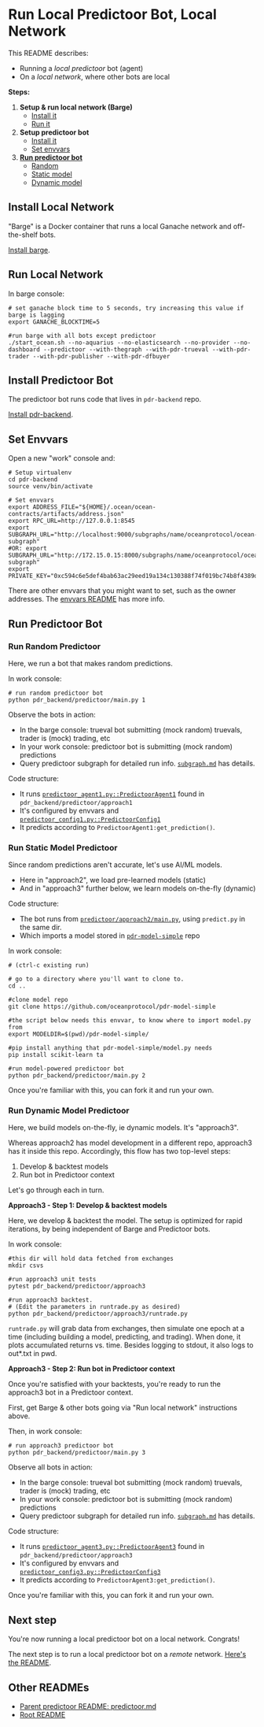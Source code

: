 <!--
Copyright 2023 Ocean Protocol Foundation
SPDX-License-Identifier: Apache-2.0
-->

# Run Local Predictoor Bot, Local Network

This README describes:
- Running a *local predictoor* bot (agent)
- On a *local network*, where other bots are local

**Steps:**

1. **Setup & run local network (Barge)**
    - [Install it](#install-local-network)
    - [Run it](#run-local-network)
2. **Setup predictoor bot**
    - [Install it](#install-predictoor-bot)
    - [Set envvars](#set-envvars)
3. **[Run predictoor bot](#run-predictoor-bot)**
    - [Random](#run-random-predictoor)
    - [Static model](#run-static-model-predictoor)
    - [Dynamic model](#run-dynamic-model-predictoor)

## Install Local Network

"Barge" is a Docker container that runs a local Ganache network and off-the-shelf bots.

[Install barge](barge.md#install-barge).

## Run Local Network

In barge console:
```console
# set ganache block time to 5 seconds, try increasing this value if barge is lagging
export GANACHE_BLOCKTIME=5

#run barge with all bots except predictoor
./start_ocean.sh --no-aquarius --no-elasticsearch --no-provider --no-dashboard --predictoor --with-thegraph --with-pdr-trueval --with-pdr-trader --with-pdr-publisher --with-pdr-dfbuyer
```

## Install Predictoor Bot

The predictoor bot runs code that lives in `pdr-backend` repo.

[Install pdr-backend](install.md).

## Set Envvars

Open a new "work" console and:
```console
# Setup virtualenv
cd pdr-backend
source venv/bin/activate

# Set envvars
export ADDRESS_FILE="${HOME}/.ocean/ocean-contracts/artifacts/address.json"
export RPC_URL=http://127.0.0.1:8545
export SUBGRAPH_URL="http://localhost:9000/subgraphs/name/oceanprotocol/ocean-subgraph"
#OR: export SUBGRAPH_URL="http://172.15.0.15:8000/subgraphs/name/oceanprotocol/ocean-subgraph"
export PRIVATE_KEY="0xc594c6e5def4bab63ac29eed19a134c130388f74f019bc74b8f4389df2837a58"
```

There are other envvars that you might want to set, such as the owner addresses. The [envvars README](./envvars.md) has more info.

## Run Predictoor Bot

### Run Random Predictoor

Here, we run a bot that makes random predictions.

In work console:
```console
# run random predictoor bot
python pdr_backend/predictoor/main.py 1
```

Observe the bots in action:
- In the barge console: trueval bot submitting (mock random) truevals, trader is (mock) trading, etc
- In your work console: predictoor bot is submitting (mock random) predictions
- Query predictoor subgraph for detailed run info. [`subgraph.md`](subgraph.md) has details.

Code structure:
- It runs [`predictoor_agent1.py::PredictoorAgent1`](../pdr_backend/predictoor/approach1/predictoor_agent1.py) found in `pdr_backend/predictoor/approach1`
- It's configured by envvars and [`predictoor_config1.py::PredictoorConfig1`](../pdr_backend/predictoor/approach1/predictoor_config1.py)
- It predicts according to `PredictoorAgent1:get_prediction()`.

### Run Static Model Predictoor

Since random predictions aren't accurate, let's use AI/ML models.
- Here in "approach2", we load pre-learned models (static)
- And in "approach3" further below, we learn models on-the-fly (dynamic)

Code structure:
- The bot runs from [`predictoor/approach2/main.py`](../pdr_backend/predictoor/approach2/main.py), using `predict.py` in the same dir.
- Which imports a model stored in [`pdr-model-simple`](https://github.com/oceanprotocol/pdr-model-simple) repo

In work console:
```console
# (ctrl-c existing run)

# go to a directory where you'll want to clone to. 
cd ..

#clone model repo
git clone https://github.com/oceanprotocol/pdr-model-simple

#the script below needs this envvar, to know where to import model.py from
export MODELDIR=$(pwd)/pdr-model-simple/

#pip install anything that pdr-model-simple/model.py needs
pip install scikit-learn ta

#run model-powered predictoor bot
python pdr_backend/predictoor/main.py 2
```

Once you're familiar with this, you can fork it and run your own.

### Run Dynamic Model Predictoor

Here, we build models on-the-fly, ie dynamic models. It's "approach3".

Whereas approach2 has model development in a different repo, approach3 has it inside this repo. Accordingly, this flow has two top-level steps:
1. Develop & backtest models
2. Run bot in Predictoor context

Let's go through each in turn.

**Approach3 - Step 1: Develop & backtest models**

Here, we develop & backtest the model. The setup is optimized for rapid iterations, by being independent of Barge and Predictoor bots.

In work console:
```console
#this dir will hold data fetched from exchanges
mkdir csvs

#run approach3 unit tests
pytest pdr_backend/predictoor/approach3

#run approach3 backtest.
# (Edit the parameters in runtrade.py as desired)
python pdr_backend/predictoor/approach3/runtrade.py
```

`runtrade.py` will grab data from exchanges, then simulate one epoch at a time (including building a model, predicting, and trading). When done, it plots accumulated returns vs. time. Besides logging to stdout, it also logs to out*.txt in pwd.

**Approach3 - Step 2: Run bot in Predictoor context**

Once you're satisfied with your backtests, you're ready to run the approach3 bot in a Predictoor context.

First, get Barge & other bots going via "Run local network" instructions above.

Then, in work console:
```console
# run approach3 predictoor bot
python pdr_backend/predictoor/main.py 3
```

Observe all bots in action:
- In the barge console: trueval bot submitting (mock random) truevals, trader is (mock) trading, etc
- In your work console: predictoor bot is submitting (mock random) predictions
- Query predictoor subgraph for detailed run info. [`subgraph.md`](subgraph.md) has details.

Code structure:
- It runs [`predictoor_agent3.py::PredictoorAgent3`](../pdr_backend/predictoor/approach3/predictoor_agent3.py) found in `pdr_backend/predictoor/approach3`
- It's configured by envvars and [`predictoor_config3.py::PredictoorConfig3`](../pdr_backend/predictoor/approach3/predictoor_config3.py)
- It predicts according to `PredictoorAgent3:get_prediction()`.

Once you're familiar with this, you can fork it and run your own.

## Next step

You're now running a local predictoor bot on a local network. Congrats!

The next step is to run a local predictoor bot on a _remote_ network. [Here's the README](./localbot-remotenet.md).

## Other READMEs

- [Parent predictoor README: predictoor.md](./predictoor.md)
- [Root README](../README.md)
